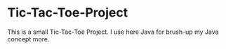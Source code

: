 # Tic-Tac-Toe-Project
This is a small Tic-Tac-Toe Project. I use here Java for brush-up my Java concept more.
